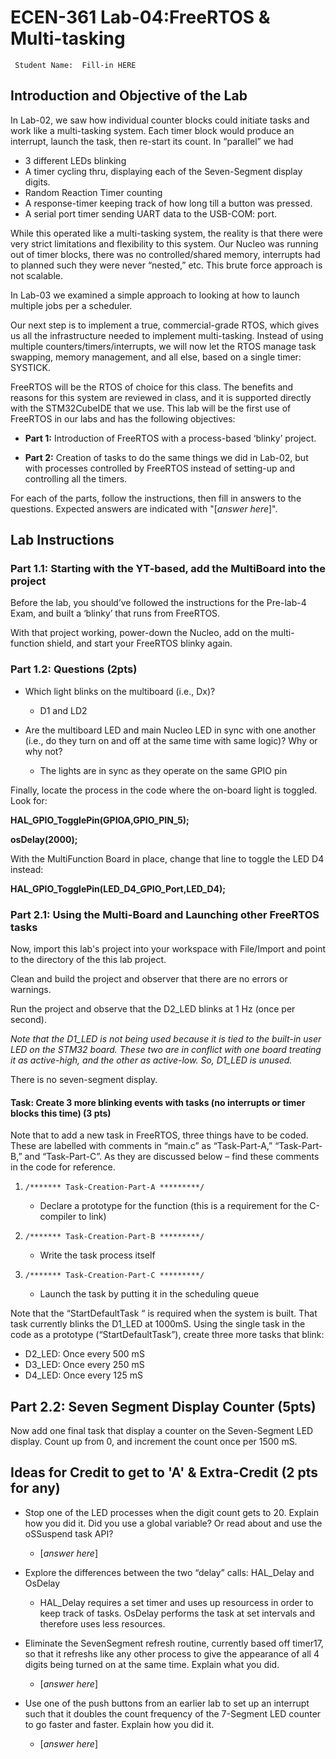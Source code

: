 # ECEN-361 Lab-04:FreeRTOS & Multi-tasking

     Student Name:  Fill-in HERE

## Introduction and Objective of the Lab

In Lab-02, we saw how individual counter blocks could initiate tasks and work like a multi-tasking system. Each timer block would produce an interrupt, launch the task, then re-start its count. In “parallel” we had

- 3 different LEDs blinking
- A timer cycling thru, displaying each of the Seven-Segment display digits.
- Random Reaction Timer counting
- A response-timer keeping track of how long till a button was pressed.
- A serial port timer sending UART data to the USB-COM: port.

While this operated like a multi-tasking system, the reality is that there were very strict limitations and flexibility to this system. Our Nucleo was running out of timer blocks, there was no controlled/shared memory, interrupts had to planned such they were never “nested,” etc. This brute force approach is not scalable.

In Lab-03 we examined a simple approach to looking at how to launch multiple jobs per a scheduler.

Our next step is to implement a true, commercial-grade RTOS, which gives us all the infrastructure needed to implement multi-tasking. Instead of using multiple counters/timers/interrupts, we will now let the RTOS manage task swapping, memory management, and all else, based on a single timer: SYSTICK.

FreeRTOS will be the RTOS of choice for this class. The benefits and reasons for this system are reviewed in class, and it is supported directly with the STM32CubeIDE that we use. This lab will be the first use of FreeRTOS in our labs and has the following objectives:

* **Part 1:** Introduction of FreeRTOS with a process-based ‘blinky’ project.

* **Part 2:** Creation of tasks to do the same things we did in Lab-02, but with processes controlled by FreeRTOS instead of setting-up and controlling all the timers.

For each of the parts, follow the instructions, then fill in answers to the questions. Expected answers are indicated with "[*answer here*]".

## Lab Instructions

### Part 1.1: Starting with the YT-based, add the MultiBoard into the project

Before the lab, you should’ve followed the instructions for the Pre-lab-4 Exam, and built a ‘blinky’ that runs from FreeRTOS.

With that project working, power-down the Nucleo, add on the multi-function shield, and start your FreeRTOS blinky again.

### Part 1.2: Questions (2pts)

* Which light blinks on the multiboard (i.e., Dx)?
  
  * D1 and LD2

* Are the multiboard LED and main Nucleo LED in sync with one another (i.e., do they turn on and off at the same time with same logic)? Why or why not?
  
  * The lights are in sync as they operate on the same GPIO pin

Finally, locate the process in the code where the on-board light is toggled. Look for:

**HAL_GPIO_TogglePin(GPIOA,GPIO_PIN_5);**

**osDelay(2000);**

With the MultiFunction Board in place, change that line to toggle the LED D4 instead:

**HAL_GPIO_TogglePin(LED_D4_GPIO_Port,LED_D4);**

### Part 2.1: Using the Multi-Board and Launching other FreeRTOS tasks

Now, import this lab's project into your workspace with File/Import and point to the directory of the this lab project.

Clean and build the project and observer that there are no errors or warnings.

Run the project and observe that the D2_LED blinks at 1 Hz (once per second).

*Note that the D1_LED is not being used because it is tied to the built-in user LED on the STM32 board. These two are in conflict with one board treating it as active-high, and the other as active-low. So, D1_LED is unused.*

There is no seven-segment display.

#### Task: Create 3 more blinking events with tasks (no interrupts or timer blocks this time) (3 pts)

Note that to add a new task in FreeRTOS, three things have to be coded. These are labelled with comments in “main.c” as “Task-Part-A,” “Task-Part-B,” and “Task-Part-C”. As they are discussed below – find these comments in the code for reference.

1. `/******* Task-Creation-Part-A *********/`
   
   * Declare a prototype for the function (this is a requirement for the C-compiler to link)

2. `/******* Task-Creation-Part-B *********/`
   
   * Write the task process itself

3. `/******* Task-Creation-Part-C *********/`
   
   * Launch the task by putting it in the scheduling queue

Note that the “StartDefaultTask “ is required when the system is built. That task currently blinks the D1_LED at 1000mS. Using the single task in the code as a prototype (“StartDefaultTask”), create three more tasks that blink:

* D2_LED: Once every 500 mS
* D3_LED: Once every 250 mS
* D4_LED: Once every 125 mS

## Part 2.2: Seven Segment Display Counter (5pts)

Now add one final task that display a counter on the Seven-Segment LED display. Count up from 0, and increment the count once per 1500 mS.

## Ideas for Credit to get to 'A' & Extra-Credit (2 pts for any)

* Stop one of the LED processes when the digit count gets to 20. Explain how you did it. Did you use a global variable? Or read about and use the oSSuspend task API?
  
  * [*answer here*]

* Explore the differences between the two “delay” calls: HAL_Delay and OsDelay
  
  * HAL_Delay requires a set timer and uses up resourcess in order to keep track of tasks. OsDelay performs the task at set intervals and therefore uses less resources.

* Eliminate the SevenSegment refresh routine, currently based off timer17, so that it refreshs like any other process to give the appearance of all 4 digits being turned on at the same time. Explain what you did.
  
  * [*answer here*]

* Use one of the push buttons from an earlier lab to set up an interrupt such that it doubles the count frequency of the 7-Segment LED counter to go faster and faster.   Explain how you did it.
  
  * [*answer here*]
